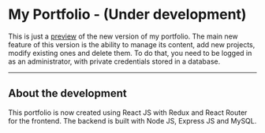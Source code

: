 # My Portfolio - (Under development)

This is just a [preview](https://matiasurielgluck.netlify.app/) of the new version of my portfolio. The main new feature of this version is the ability to manage its content, add new projects, modify existing ones and delete them. To do that, you need to be logged in as an administrator, with private credentials stored in a database.

___

## About the development

This portfolio is now created using React JS with Redux and React Router for the frontend.
The backend is built with Node JS, Express JS and MySQL.